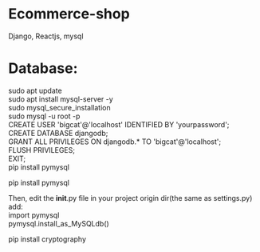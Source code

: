 # Ecommerce-shop
Django, Reactjs, mysql

<h1>Database:</h1>

sudo apt update<br>
sudo apt install mysql-server -y<br>
sudo mysql_secure_installation<br>
sudo mysql -u root -p<br>
CREATE USER 'bigcat'@'localhost' IDENTIFIED BY 'yourpassword';<br>
CREATE DATABASE djangodb;<br>
GRANT ALL PRIVILEGES ON djangodb.* TO 'bigcat'@'localhost';<br>
FLUSH PRIVILEGES;<br>
EXIT;<br>
pip install pymysql<br>

pip install pymysql<br>

Then, edit the __init__.py file in your project origin dir(the same as settings.py)<br>
add:<br>
import pymysql<br>
pymysql.install_as_MySQLdb()<br>

pip install cryptography<br>
